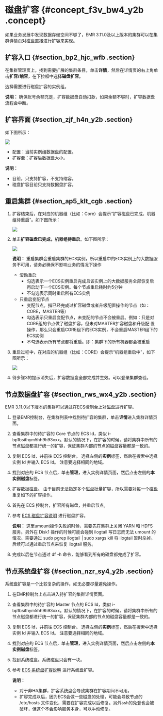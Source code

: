 # 磁盘扩容 {#concept_f3v_bw4_y2b .concept}

如果业务发展中发现数据存储空间不够了，EMR 3.11.0及以上版本的集群可以在集群详情页对磁盘直接进行扩容来实现。

## 扩容入口 {#section_bp2_hjc_wfb .section}

在集群管理页上，找到需要扩展的集群条目，单击**详情**，然后在详情页的右上角单击**扩容/缩容**，在下拉框中选择**磁盘扩容**。

选择需要进行磁盘扩容的实例组。

**说明：** 确保账号余额充足，扩容数据盘自动扣款，如果余额不够时，扩容数据盘流程会中断。

## 扩容界面 {#section_zjf_h4n_y2b .section}

如下图所示：

![](http://static-aliyun-doc.oss-cn-hangzhou.aliyuncs.com/assets/img/17864/155048123532531_zh-CN.png)

-   配置：当前实例组数据盘的配置。
-   扩容至：扩容后数据盘大小。

**说明：** 

-   目前，只支持扩容，不支持缩容。
-   磁盘扩容目前只支持数据盘扩容。

## 重启集群 {#section_ap5_klt_cgb .section}

1.  扩容结束后，在对应的机器组（比如：Core）会提示“扩容磁盘已完成，机器组待重启”。如下图所示：

    ![](http://static-aliyun-doc.oss-cn-hangzhou.aliyuncs.com/assets/img/17864/155048123534253_zh-CN.png)

2.  单击**扩容磁盘已完成，机器组待重启**。如下图所示：

    ![](http://static-aliyun-doc.oss-cn-hangzhou.aliyuncs.com/assets/img/17864/155048123534254_zh-CN.png)

    **说明：** 重启集群会重启集群的ECS实例，所以重启中的ECS实例上的大数据服务不可用，请务必确保不影响业务的情况下操作

    -   滚动重启
        -   勾选表示一个ECS实例重启完成且该实例上的大数据服务全部恢复后再启动下一个ECS实例。每个节点重启耗时约5分钟
        -   不勾选表示同时重启所有ECS实例
    -   只重启变配节点
        -   变配节点，指已经完成过扩容磁盘或者升级配置操作的节点（如：CORE，MASTER等）
        -   勾选表示只重启变配节点，未变配的节点不会被重启。例如：只是对CORE组的节点做了磁盘扩容，但未对MASTER扩容磁盘和升级配 置操作，那么只会重启CORE组下的ECS实例，不会重启MASTER组下的ECS实例
        -   不勾选表示所有节点都将重启。即：集群下的所有机器都会被重启
3.  重启过程中，在对应的机器组（比如：CORE）会提示“机器组重启中”，如下图所示：

    ![](http://static-aliyun-doc.oss-cn-hangzhou.aliyuncs.com/assets/img/17864/155048123534255_zh-CN.png)

4.  待步骤3的提示消失后，扩容数据盘全部完成并生效。可以登录集群查验。

## 节点数据盘扩容 {#section_rws_wx4_y2b .section}

EMR 3.11.0以下版本的集群可以通过在ECS控制台上对磁盘进行扩容。

1.  登录EMR控制台，在集群列表中找到待扩容的集群，单击**详情**进入集群详情页面。
2.  查看集群中的待扩容的 Core 节点的 ECS Id，类似 i-bp1bsithym5hh9h93xxx。默认的情况下，在扩容的时候，请将集群中所有的节点磁盘都进行统一的扩容，保证集群内部的节点的磁盘容量都是一致的。
3.  复制 ECS Id，并前往 ECS 控制台。 选择左侧的**实例**标签，然后在搜索中选择实例 Id 并输入 ECS Id。 注意要选择相同的地域。
4.  找到对应的 ECS 节点后，单击**管理**，进入实例详情页面，然后点击左侧的**本实例磁盘**标签。
5.  扩容数据磁盘。 由于目前无法指定多个磁盘批量扩容，所以需要对每一个磁盘重复如下的扩容操作。
6.  首先在 ECS 控制台，扩容所有磁盘，并重启节点。
7.  参考 [ECS 磁盘扩容说明](../../../../../intl.zh-CN/用户指南/云盘/扩容云盘/扩容数据盘_Linux.md#) 进行磁盘扩容。

    **说明：** 这里umount操作失败的时候，需要先在集群上关闭 YARN 和 HDFS 服务。另外在 Disk1 操作的时候可能会碰到 ilogtail 写日志而无法 umount 的情况。需要通过 sudo pgrep ilogtail | sudo xargs kill 将 ilogtail 暂时杀掉。后续可以通过重启节点来恢复 ilogtail 服务。

8.  完成以后在节点通过 df -h 命令，能够看到所有的磁盘都完成了扩容。

## 节点系统盘扩容 {#section_nzr_sy4_y2b .section}

系统盘扩容是一个比较复杂的操作，如无必要尽量避免操作。

1.  在EMR控制台上点击进入待扩容的集群详情页面。
2.  查看集群中的待扩容的 Master 节点的 ECS Id，类似 i-bp1bsithym5hh9h93xxx。默认的情况下，在扩容的时候，请将集群中所有的节点磁盘都进行统一的扩容，保证集群内部的节点的磁盘容量都是一致的。
3.  复制 ECS Id，并前往 ECS 控制台。 选择左侧的**实例**标签，然后在搜索中选择实例 Id 并输入 ECS Id。 注意要选择相同的地域。
4.  找到对应的 ECS 节点后，单击**管理**，进入实例详情页面，然后点击左侧的**本实例磁盘**标签。
5.  找到系统磁盘。系统磁盘只会有一块。
6.  参考 [ECS 系统盘扩容说明](../../../../../intl.zh-CN/用户指南/云盘/扩容云盘/扩容系统盘.md#) 进行系统盘扩容。

    **说明：** 

    -   对于非HA集群，扩容系统盘会导致集群在扩容期间不可用。
    -   扩容完成以后，因为ECS会做一些磁盘的处理，可能会导致节点的 /etc/hosts 文件变化，需要在扩容完成以后修复。另外ssh的免登也会被破坏，但这个不会影响服务本身，可以手动修复。

